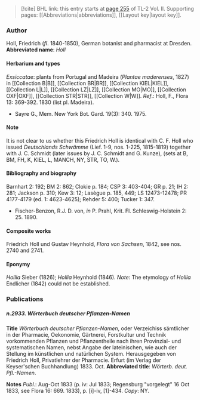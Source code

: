 > [!cite] BHL link: this entry starts at [page 255](https://www.biodiversitylibrary.org/page/33068497) of TL-2 Vol. II.
> Supporting pages: [[Abbreviations|abbreviations]], [[Layout key|layout key]].

### Author

Holl, Friedrich (*fl*. 1840-1850), German botanist and pharmacist at Dresden. 
**Abbreviated name**: *Holl*

#### Herbarium and types

*Exsiccatae*: plants from Portugal and Madeira (*Plantae maderenses*, 1827) in [[Collection B|B]], [[Collection BR|BR]], [[Collection KIEL|KIEL]], [[Collection L|L]], [[Collection LZ|LZ]], [[Collection MO|MO]], [[Collection OXF|OXF]], [[Collection STR|STR]], [[Collection W|W]].
*Ref*.: Holl, F., Flora 13: 369-392. 1830 (list pl. Madeira).
- Sayre G., Mem. New York Bot. Gard. 19(3): 340. 1975.

#### Note

It is not clear to us whether this Friedrich Holl is identical with C. F. Holl who issued *Deutschlands Schwämme* (Lief. 1-9, nos. 1-225, 1815-1819) together with J. C. Schmidt (later issues by J. C. Schmidt and G. Kunze), (sets at B, BM, FH, K, KIEL, L, MANCH, NY, STR, TO, W.).

#### Bibliography and biography

Barnhart 2: 192; BM 2: 862; Clokie p. 184; CSP 3: 403-404; GR p. 21; IH 2: 281; Jackson p. 310; Kew 3: 12; Lasègue p. 185, 449; LS 12473-12478; PR 4177-4179 (ed. 1: 4623-4625); Rehder 5: 400; Tucker 1: 347.
- Fischer-Benzon, R.J. D. von, *in* P. Prahl, Krit. Fl. Schleswig-Holstein 2: 25. 1890.

#### Composite works

Friedrich Holl und Gustav Heynhold, *Flora von Sachsen*, 1842, see nos. 2740 and 2741.

#### Eponymy

*Hollia* Sieber (1826); *Hollia* Heynhold (1846). *Note*: The etymology of *Hollia* Endlicher (1842) could not be established.

### Publications

##### n.2933. Wörterbuch deutscher Pflanzen-Namen

**Title**
*Wörterbuch deutscher Pflanzen-Namen*, oder Verzeichiss sämtlicher in der Pharmacie, Oekonomie, Gärtnerei, Forstkultur und Technik vorkommenden Pflanzen und Pflanzentheile nach ihren Provinzial- und systematischen Namen, nebst Angabe der lateinischen, wie auch der Stellung im künstlichen und natürlichen System. Herausgegeben von Friedrich Holl, Privatlehrer der Pharmacie. Erfurt (im Verlag der Keyser'schen Buchhandlung) 1833. Oct.
**Abbreviated title**: *Wörterb. deut. Pfl.-Namen*.

**Notes**
*Publ*.: Aug-Oct 1833 (p. iv: Jul 1833; Regensburg "vorgelegt" 16 Oct 1833, see Flora 16: 669. 1833), p. \[i\]-iv, \[1\]-434. *Copy*: NY.

